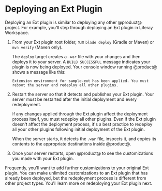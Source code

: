 # Deploying an Ext Plugin [](id=deploying-an-ext-plugin)

Deploying an Ext plugin is similar to deploying any other @product@ project. For
example, you'll step through deploying an Ext plugin in Liferay Workspace.

1.  From your Ext plugin root folder, run `blade deploy` (Gradle or Maven) or
    `mvn verify` (Maven only).

    The `deploy` target creates a `.war` file with your changes and then deploys
    it to your server. A `BUILD SUCCESSFUL` message indicates your plugin is now
    being deployed. Your console window running @product@ shows a message like
    this:

        Extension environment for sample-ext has been applied. You must
        reboot the server and redeploy all other plugins.

2.  Restart the server so that it detects and publishes your Ext plugin. Your
    server must be restarted after the initial deployment and every
    redeployment.

    If any changes applied through the Ext plugin affect the deployment process
    itself, you must redeploy all other plugins. Even if the Ext plugin doesn't
    affect the deployment process, it's a best practice to redeploy all your
    other plugins following initial deployment of the Ext plugin. 

    When the server starts, it detects the `.war` file, inspects it, and copies
    its contents to the appropriate destinations inside @product@.

3.  Once your server restarts, open @product@ to see the customizations you
    made with your Ext plugin.

Frequently, you'll want to add further customizations to your original Ext
plugin. You can make unlimited customizations to an Ext plugin that has already
been deployed, but the redeployment process is different from other project
types. You'll learn more on redeploying your Ext plugin next.
